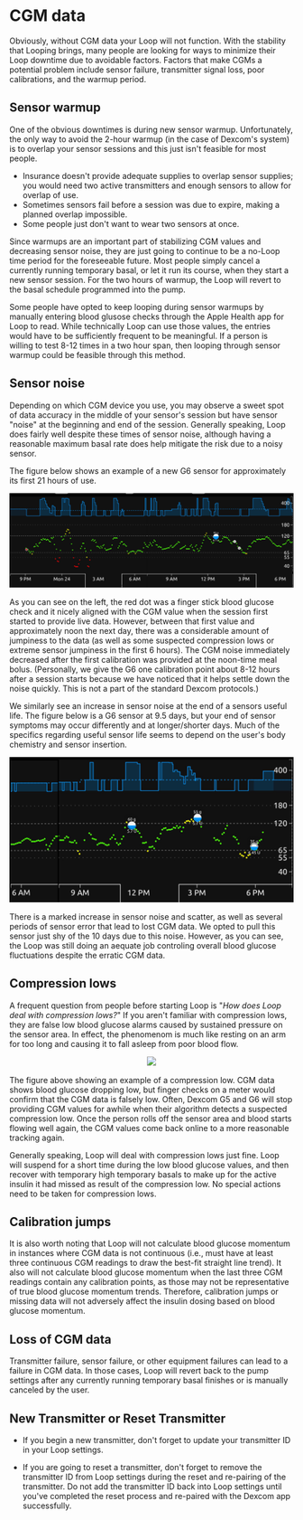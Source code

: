 # CGM data

Obviously, without CGM data your Loop will not function. With the stability that Looping brings, many people are looking for ways to minimize their Loop downtime due to avoidable factors. Factors that make CGMs a potential problem include sensor failure, transmitter signal loss, poor calibrations, and the warmup period.

## Sensor warmup
One of the obvious downtimes is during new sensor warmup. Unfortunately, the only way to avoid the 2-hour warmup (in the case of Dexcom's system) is to overlap your sensor sessions and this just isn't feasible for most people.

* Insurance doesn't provide adequate supplies to overlap sensor supplies; you would need two active transmitters and enough sensors to allow for overlap of use.
* Sometimes sensors fail before a session was due to expire, making a planned overlap impossible.
* Some people just don't want to wear two sensors at once. 

Since warmups are an important part of stabilizing CGM values and decreasing sensor noise, they are just going to continue to be a no-Loop time period for the foreseeable future. Most people simply cancel a currently running temporary basal, or let it run its course, when they start a new sensor session. For the two hours of warmup, the Loop will revert to the basal schedule programmed into the pump.

Some people have opted to keep looping during sensor warmups by manually entering blood glusose checks through the Apple Health app for Loop to read. While technically Loop can use those values, the entries would have to be sufficiently frequent to be meaningful. If a person is willing to test 8-12 times in a two hour span, then looping through sensor warmup could be feasible through this method.

## Sensor noise
Depending on which CGM device you use, you may observe a sweet spot of data accuracy in the middle of your sensor's session but have sensor "noise" at the beginning and end of the session. Generally speaking, Loop does fairly well despite these times of sensor noise, although having a reasonable maximum basal rate does help mitigate the risk due to a noisy sensor.

The figure below shows an example of a new G6 sensor for approximately its first 21 hours of use.

![noisy new G6 sensor](img/cgm_noise.jpeg)

As you can see on the left, the red dot was a finger stick blood glucose check and it nicely aligned with the CGM value when the session first started to provide live data.  However, between that first value and approximately noon the next day, there was a considerable amount of jumpiness to the data (as well as some suspected compression lows or extreme sensor jumpiness in the first 6 hours). The CGM noise immediately decreased after the first calibration was provided at the noon-time meal bolus. (Personally, we give the G6 one calibration point about 8-12 hours after a session starts because we have noticed that it helps settle down the noise quickly. This is not a part of the standard Dexcom protocols.)

We similarly see an increase in sensor noise at the end of a sensors useful life. The figure below is a G6 sensor at 9.5 days, but your end of sensor symptoms may occur differently and at longer/shorter days. Much of the specifics regarding useful sensor life seems to depend on the user's body chemistry and sensor insertion. 

![noisy old G6 sensor](img/end_of_sensor.jpeg)

There is a marked increase in sensor noise and scatter, as well as several periods of sensor error that lead to lost CGM data. We opted to pull this sensor just shy of the 10 days due to this noise. However, as you can see, the Loop was still doing an aequate job controling overall blood glucose fluctuations despite the erratic CGM data.

## Compression lows
A frequent question from people before starting Loop is "*How does Loop deal with compression lows?*"  If you aren't familiar with compression lows, they are false low blood glucose alarms caused by sustained pressure on the sensor area. In effect, the phenomenom is much like resting on an arm for too long and causing it to fall asleep from poor blood flow.

<p align="center">
<img src="../img/compression-low.jpg" width="300">
</p>

The figure above showing an example of a compression low. CGM data shows blood glucose dropping low, but finger checks on a meter would confirm that the CGM data is falsely low. Often, Dexcom G5 and G6 will stop providing CGM values for awhile when their algorithm detects a suspected compression low. Once the person rolls off the sensor area and blood starts flowing well again, the CGM values come back online to a more reasonable tracking again. 

Generally speaking, Loop will deal with compression lows just fine. Loop will suspend for a short time during the low blood glucose values, and then recover with temporary high temporary basals to make up for the active insulin it had missed as result of the compression low. No special actions need to be taken for compression lows.

## Calibration jumps
It is also worth noting that Loop will not calculate blood glucose momentum in instances where CGM data is not continuous (i.e., must have at least three continuous CGM readings to draw the best-fit straight line trend). It also will not calculate blood glucose momentum when the last three CGM readings contain any calibration points, as those may not be representative of true blood glucose momentum trends. Therefore, calibration jumps or missing data will not adversely affect the insulin dosing based on blood glucose momentum.

## Loss of CGM data
Transmitter failure, sensor failure, or other equipment failures can lead to a failure in CGM data. In those cases, Loop will revert back to the pump settings after any currently running temporary basal finishes or is manually canceled by the user.

## New Transmitter or Reset Transmitter

* If you begin a new transmitter, don't forget to update your transmitter ID in your Loop settings.

* If you are going to reset a transmitter, don't forget to remove the transmitter ID from Loop settings during the reset and re-pairing of the transmitter. Do not add the transmitter ID back into Loop settings until you've completed the reset process and re-paired with the Dexcom app successfully.

